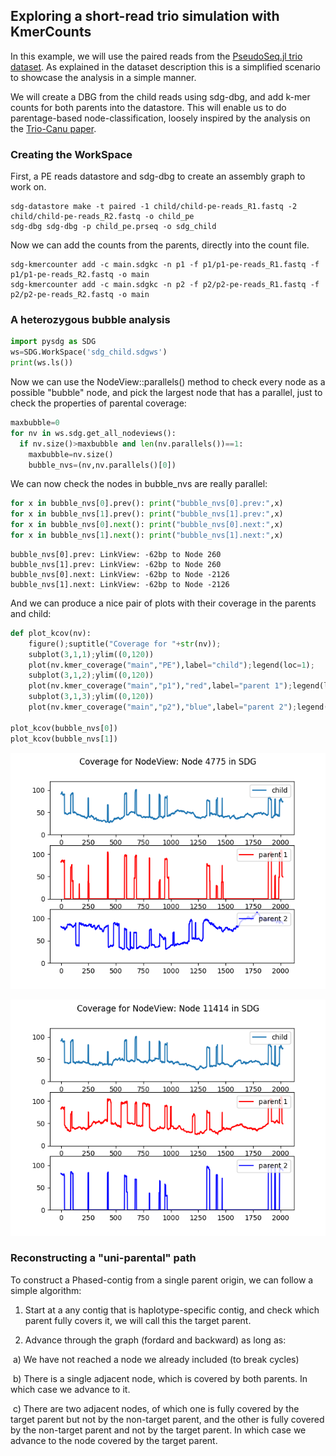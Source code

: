 ## Exploring a short-read trio simulation with KmerCounts

In this example, we will use the paired reads from the [PseudoSeq.jl trio dataset](../datasets/datasets.md#PseudoSeq.jl-trio). As explained in the dataset description this is a simplified scenario to showcase the analysis in a simple manner.

We will create a DBG from the child reads using sdg-dbg, and add k-mer counts for both parents into the datastore. This will enable us to do parentage-based node-classification, loosely inspired by the analysis on the [Trio-Canu paper](https://www.nature.com/articles/nbt.4277).

### Creating the WorkSpace

First, a PE reads datastore and sdg-dbg to create an assembly graph to work on.

```shell
sdg-datastore make -t paired -1 child/child-pe-reads_R1.fastq -2 child/child-pe-reads_R2.fastq -o child_pe
sdg-dbg sdg-dbg -p child_pe.prseq -o sdg_child
```

Now we can add the counts from the parents, directly into the count file.

```shell
sdg-kmercounter add -c main.sdgkc -n p1 -f p1/p1-pe-reads_R1.fastq -f p1/p1-pe-reads_R2.fastq -o main
sdg-kmercounter add -c main.sdgkc -n p2 -f p2/p2-pe-reads_R1.fastq -f p2/p2-pe-reads_R2.fastq -o main
```

### A heterozygous bubble analysis

```python
import pysdg as SDG
ws=SDG.WorkSpace('sdg_child.sdgws')
print(ws.ls())
```

Now we can use the NodeView::parallels() method to check every node as a possible "bubble" node, and pick the largest node that has a parallel, just to check the properties of parental coverage:

```python
maxbubble=0
for nv in ws.sdg.get_all_nodeviews():
  if nv.size()>maxbubble and len(nv.parallels())==1:
    maxbubble=nv.size()
    bubble_nvs=(nv,nv.parallels()[0])
```

We can now check the nodes in bubble_nvs are really parallel:

```python
for x in bubble_nvs[0].prev(): print("bubble_nvs[0].prev:",x)
for x in bubble_nvs[1].prev(): print("bubble_nvs[1].prev:",x)
for x in bubble_nvs[0].next(): print("bubble_nvs[0].next:",x)
for x in bubble_nvs[1].next(): print("bubble_nvs[1].next:",x)
```

```
bubble_nvs[0].prev: LinkView: -62bp to Node 260
bubble_nvs[1].prev: LinkView: -62bp to Node 260
bubble_nvs[0].next: LinkView: -62bp to Node -2126
bubble_nvs[1].next: LinkView: -62bp to Node -2126
```



And we can produce a nice pair of plots with their coverage in the parents and child:

```python
def plot_kcov(nv):
    figure();suptitle("Coverage for "+str(nv));
    subplot(3,1,1);ylim((0,120))
    plot(nv.kmer_coverage("main","PE"),label="child");legend(loc=1);
    subplot(3,1,2);ylim((0,120))
    plot(nv.kmer_coverage("main","p1"),"red",label="parent 1");legend(loc=1);
    subplot(3,1,3);ylim((0,120))
    plot(nv.kmer_coverage("main","p2"),"blue",label="parent 2");legend(loc=1);

plot_kcov(bubble_nvs[0])
plot_kcov(bubble_nvs[1])
```



![](bubble_0_kcov.png)



![](bubble_1_kcov.png)



### Reconstructing a "uni-parental" path

To construct a Phased-contig from a single parent origin, we can follow a simple algorithm:

1) Start at a any contig that is haplotype-specific contig, and check which parent fully covers it, we will call this the target parent.

2) Advance through the graph (fordard and backward) as long as:

​	a) We have not reached a node we already included (to break cycles)

​	b) There is a single adjacent node, which is covered by both parents. In which case we advance to it.

​	c) There are two adjacent nodes, of which one is fully covered by the target parent but not by the non-target parent, and the other is fully covered by the non-target parent and not by the target parent. In which case we advance to the node covered by the target parent.







